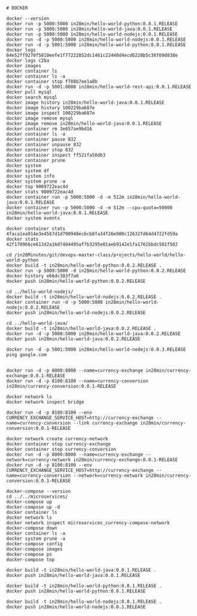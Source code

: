 	# DOCKER
	
	docker --version
	docker run -p 5000:5000 in28min/hello-world-python:0.0.1.RELEASE
	docker run -p 5000:5000 in28min/hello-world-java:0.0.1.RELEASE
	docker run -p 5000:5000 in28min/hello-world-nodejs:0.0.1.RELEASE
	docker run -d -p 5000:5000 in28min/hello-world-nodejs:0.0.1.RELEASE
	docker run -d -p 5001:5000 in28min/hello-world-python:0.0.1.RELEASE
	docker logs 04e52ff9270f5810eefe1f77222852dc1461c22440d4ecd6228b5c38f09d838e
	docker logs c2ba
	docker images
	docker container ls
	docker container ls -a
	docker container stop f708b7ee1a8b
	docker run -d -p 5001:8080 in28min/hello-world-rest-api:0.0.1.RELEASE
	docker pull mysql
	docker search mysql
	docker image history in28min/hello-world-java:0.0.1.RELEASE
	docker image history 100229ba687e
	docker image inspect 100229ba687e
	docker image remove mysql
	docker image remove in28min/hello-world-java:0.0.1.RELEASE
	docker container rm 3e657ae9bd16
	docker container ls -a
	docker container pause 832
	docker container unpause 832
	docker container stop 832
	docker container inspect ff521fa58db3
	docker container prune
	docker system
	docker system df
	docker system info
	docker system prune -a
	docker top 9009722eac4d
	docker stats 9009722eac4d
	docker container run -p 5000:5000 -d -m 512m in28min/hello-world-java:0.0.1.RELEASE
	docker container run -p 5000:5000 -d -m 512m --cpu-quota=50000  in28min/hello-world-java:0.0.1.RELEASE
	docker system events
	 
	docker container stats 4faca1ea914e3e4587d1d790948ec6cb8fa34f26e900c12632fd64d4722fd59a
	docker stats 42f170966ce613d2a16d7404495af7b3295e01aeb9142e1fa1762bbdc581f502
	 
	cd /in28Minutes/git/devops-master-class/projects/hello-world/hello-world-python 
	docker build -t in28min/hello-world-python:0.0.2.RELEASE . 
	docker run -p 5000:5000 -d in28min/hello-world-python:0.0.2.RELEASE
	docker history e66dc383f7a0
	docker push in28min/hello-world-python:0.0.2.RELEASE
	 
	cd ../hello-world-nodejs/
	docker build -t in28min/hello-world-nodejs:0.0.2.RELEASE . 
	docker container run -d -p 5000:5000 in28min/hello-world-nodejs:0.0.2.RELEASE
	docker push in28min/hello-world-nodejs:0.0.2.RELEASE
	 
	cd ../hello-world-java/
	docker build -t in28min/hello-world-java:0.0.2.RELEASE . 
	docker run -d -p 5000:5000 in28min/hello-world-java:0.0.2.RELEASE
	docker push in28min/hello-world-java:0.0.2.RELEASE
	 
	docker run -d -p 5001:5000 in28min/hello-world-nodejs:0.0.3.RELEASE ping google.com
	 
	 
	docker run -d -p 8000:8000 --name=currency-exchange in28min/currency-exchange:0.0.1-RELEASE
	docker run -d -p 8100:8100 --name=currency-conversion in28min/currency-conversion:0.0.1-RELEASE
	 
	docker network ls
	docker network inspect bridge
	 
	docker run -d -p 8100:8100 --env CURRENCY_EXCHANGE_SERVICE_HOST=http://currency-exchange --name=currency-conversion --link currency-exchange in28min/currency-conversion:0.0.1-RELEASE
	 
	docker network create currency-network
	docker container stop currency-exchange
	docker container stop currency-conversion
	docker run -d -p 8000:8000 --name=currency-exchange --network=currency-network in28min/currency-exchange:0.0.1-RELEASE
	docker run -d -p 8100:8100 --env CURRENCY_EXCHANGE_SERVICE_HOST=http://currency-exchange --name=currency-conversion --network=currency-network in28min/currency-conversion:0.0.1-RELEASE
	 
	docker-compose --version
	cd ../../microservices/
	docker-compose up
	docker-compose up -d
	docker container ls
	docker network ls
	docker network inspect microservices_currency-compose-network
	docker-compose down
	docker container ls -a
	docker system prune -a
	docker-compose config
	docker-compose images
	docker-compose ps
	docker-compose top
	 
	docker build -t in28min/hello-world-java:0.0.1.RELEASE .
	docker push in28min/hello-world-java:0.0.1.RELEASE
	 
	docker build -t in28min/hello-world-python:0.0.1.RELEASE .
	docker push in28min/hello-world-python:0.0.1.RELEASE
	 
	docker build -t in28min/hello-world-nodejs:0.0.1.RELEASE .
	docker push in28min/hello-world-nodejs:0.0.1.RELEASE
